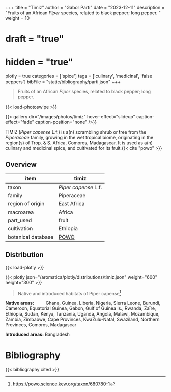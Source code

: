 +++
title = "Timiz"
author = "Gabor Parti"
date = "2023-12-11"
description = "Fruits of an African *Piper* species, related to black pepper; long pepper. "
weight = 10
# draft = "true"
# hidden = "true"
plotly = true
categories = ['spice']
tags = ['culinary', 'medicinal', 'false peppers']
bibFile = "static/bibliography/parti.json"
+++

>Fruits of an African *Piper* species, related to black pepper; long pepper.  [<i class="fab fa-wikipedia-w"></i>](https://en.wikipedia.org/wiki/Piper_capense)

{{< load-photoswipe >}}

{{< gallery dir="/images/photos/timiz" hover-effect="slideup" caption-effect="fade" caption-position="none" />}}

<center>



</center>

TIMIZ (*Piper capense* L.f.) is a(n) scrambling shrub or tree from the *Piperaceae* family, growing in the wet tropical biome, originating in the region(s) of Trop. & S. Africa, Comoros, Madagascar. It is used as a(n) culinary and medicinal spice, and cultivated for its fruit.{{< cite "powo" >}}

## Overview

|       item       |                       timiz                       |
|------------------|---------------------------------------------------|
|       taxon      |                *Piper capense* L.f.               |
|      family      |                     Piperaceae                    |
| region of origin |                    East Africa                    |
|     macroarea    |                       Africa                      |
|     part_used    |                       fruit                       |
|    cultivation   |                      Ethiopia                     |
|botanical database|[POWO](https://powo.science.kew.org/taxon/680780-1)|



## Distribution

{{< load-plotly >}}

{{< plotly json="/aromatica/plotly/distributions/timiz.json" weight="600" height="300" >}}

>Native and introduced habitats of Piper capense[^powo]

[^powo]: https://powo.science.kew.org/taxon/680780-1

<p style="text-align:left;">

**Native areas:** &ensp; &ensp; &ensp; Ghana, Guinea, Liberia, Nigeria, Sierra Leone, Burundi, Cameroon, Equatorial Guinea, Gabon, Gulf of Guinea Is., Rwanda, Zaïre, Ethiopia, Sudan, Kenya, Tanzania, Uganda, Angola, Malawi, Mozambique, Zambia, Zimbabwe, Cape Provinces, KwaZulu-Natal, Swaziland, Northern Provinces, Comoros, Madagascar

**Introduced areas:** Bangladesh

</p>



# Bibliography

{{< bibliography cited >}}

